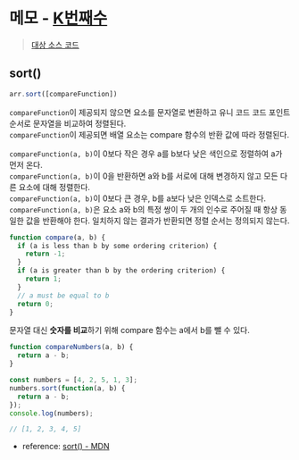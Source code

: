 # 메모 - [K번째수](https://school.programmers.co.kr/learn/courses/30/lessons/42748)

> [대상 소스 코드](./solution.js#L19)

## sort()

```javascript
arr.sort([compareFunction])
```

`compareFunction`이 제공되지 않으면 요소를 문자열로 변환하고 유니 코드 코드 포인트 순서로 문자열을 비교하여 정렬된다.  
`compareFunction`이 제공되면 배열 요소는 compare 함수의 반환 값에 따라 정렬된다.

`compareFunction(a, b)`이 0보다 작은 경우 a를 b보다 낮은 색인으로 정렬하여 a가 먼저 온다.  
`compareFunction(a, b)`이 0을 반환하면 a와 b를 서로에 대해 변경하지 않고 모든 다른 요소에 대해 정렬한다.  
`compareFunction(a, b)`이 0보다 큰 경우, b를 a보다 낮은 인덱스로 소트한다.  
`compareFunction(a, b)`은 요소 a와 b의 특정 쌍이 두 개의 인수로 주어질 때 항상 동일한 값을 반환해야 한다. 일치하지 않는 결과가 반환되면 정렬 순서는 정의되지 않는다.

```javascript
function compare(a, b) {
  if (a is less than b by some ordering criterion) {
    return -1;
  }
  if (a is greater than b by the ordering criterion) {
    return 1;
  }
  // a must be equal to b
  return 0;
}
```

문자열 대신 **숫자를 비교**하기 위해 compare 함수는 a에서 b를 뺄 수 있다.

```javascript
function compareNumbers(a, b) {
  return a - b;
}
```

```javascript
const numbers = [4, 2, 5, 1, 3];
numbers.sort(function(a, b) {
  return a - b;
});
console.log(numbers);

// [1, 2, 3, 4, 5]
```

- reference: [sort() - MDN](https://developer.mozilla.org/ko/docs/Web/JavaScript/Reference/Global_Objects/Array/sort)
